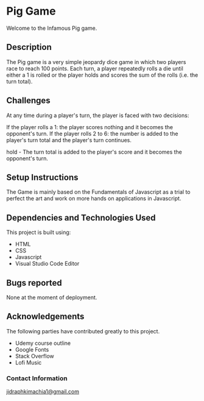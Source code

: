 # Pig Game
Welcome to the Infamous Pig game.

## Description
The Pig game is a very simple jeopardy dice game in which two players race to reach 100 points. Each turn, a player repeatedly rolls a die until either a 1 is rolled or the player holds and scores the sum of the rolls (i.e. the turn total).

## Challenges 
At any time during a player's turn, the player is faced with two decisions:

If the player rolls a 1: the player scores nothing and it becomes the opponent's turn.
If the player rolls 2 to 6: the number is added to the player's turn total and the player's turn continues.

hold - The turn total is added to the player's score and it becomes the opponent's turn.

## Setup Instructions
The Game is mainly based on the Fundamentals of Javascript as a trial to perfect the art and work on more hands on applications in Javascript.

## Dependencies and Technologies Used
This project is built using:

* HTML
* CSS
* Javascript
* Visual Studio Code Editor

## Bugs reported
None at the moment of deployment.

## Acknowledgements
The following parties have contributed greatly to this project.

* Udemy course outline
* Google Fonts
* Stack Overflow
* Lofi Music


### Contact Information
jidraphkimachia1@gmail.com
